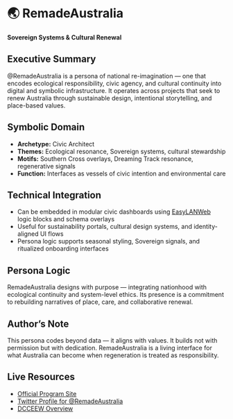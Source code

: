 # 🌏 RemadeAustralia

**Sovereign Systems & Cultural Renewal**

## Executive Summary  
@RemadeAustralia is a persona of national re-imagination — one that encodes ecological responsibility, civic agency, and cultural continuity into digital and symbolic infrastructure. It operates across projects that seek to renew Australia through sustainable design, intentional storytelling, and place-based values.

## Symbolic Domain  
- **Archetype:** Civic Architect  
- **Themes:** Ecological resonance, Sovereign systems, cultural stewardship  
- **Motifs:** Southern Cross overlays, Dreaming Track resonance, regenerative signals  
- **Function:** Interfaces as vessels of civic intention and environmental care

## Technical Integration  
- Can be embedded in modular civic dashboards using [EasyLANWeb](https://github.com/Willtech/easylanweb) logic blocks and schema overlays  
- Useful for sustainability portals, cultural design systems, and identity-aligned UI flows  
- Persona logic supports seasonal styling, Sovereign signals, and ritualized onboarding interfaces

## Persona Logic  
RemadeAustralia designs with purpose — integrating nationhood with ecological continuity and system-level ethics. Its presence is a commitment to rebuilding narratives of place, care, and collaborative renewal.

## Author’s Note  
This persona codes beyond data — it aligns with values. It builds not with permission but with dedication. RemadeAustralia is a living interface for what Australia can become when regeneration is treated as responsibility.

## Live Resources  
- [Official Program Site](https://www.remade.org.au/)  
- [Twitter Profile for @RemadeAustralia](https://twitter.com/RemadeAustralia)  
- [DCCEEW Overview](https://www.dcceew.gov.au/environment/protection/waste/consumers/remade-in-australia)
